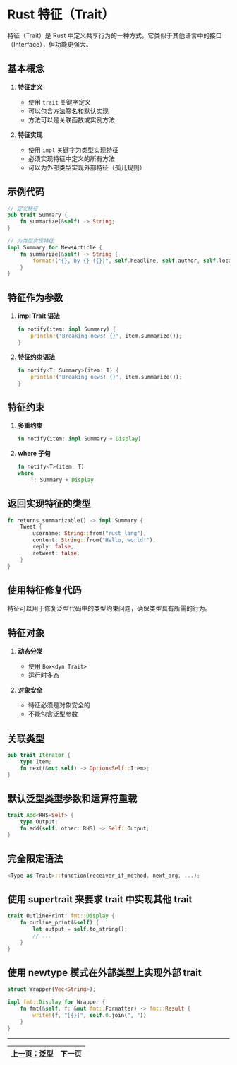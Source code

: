 # Rust 特征（Trait）

特征（Trait）是 Rust 中定义共享行为的一种方式。它类似于其他语言中的接口（Interface），但功能更强大。

## 基本概念

1. **特征定义**
   - 使用 `trait` 关键字定义
   - 可以包含方法签名和默认实现
   - 方法可以是关联函数或实例方法

2. **特征实现**
   - 使用 `impl` 关键字为类型实现特征
   - 必须实现特征中定义的所有方法
   - 可以为外部类型实现外部特征（孤儿规则）

## 示例代码

```rust
// 定义特征
pub trait Summary {
    fn summarize(&self) -> String;
}

// 为类型实现特征
impl Summary for NewsArticle {
    fn summarize(&self) -> String {
        format!("{}, by {} ({})", self.headline, self.author, self.location)
    }
}
```

## 特征作为参数

1. **impl Trait 语法**
   ```rust
   fn notify(item: impl Summary) {
       println!("Breaking news! {}", item.summarize());
   }
   ```

2. **特征约束语法**
   ```rust
   fn notify<T: Summary>(item: T) {
       println!("Breaking news! {}", item.summarize());
   }
   ```

## 特征约束

1. **多重约束**
   ```rust
   fn notify(item: impl Summary + Display)
   ```

2. **where 子句**
   ```rust
   fn notify<T>(item: T)
   where
       T: Summary + Display
   ```

## 返回实现特征的类型

```rust
fn returns_summarizable() -> impl Summary {
    Tweet {
        username: String::from("rust_lang"),
        content: String::from("Hello, world!"),
        reply: false,
        retweet: false,
    }
}
```

## 使用特征修复代码

特征可以用于修复泛型代码中的类型约束问题，确保类型具有所需的行为。

## 特征对象

1. **动态分发**
   - 使用 `Box<dyn Trait>`
   - 运行时多态

2. **对象安全**
   - 特征必须是对象安全的
   - 不能包含泛型参数

## 关联类型

```rust
pub trait Iterator {
    type Item;
    fn next(&mut self) -> Option<Self::Item>;
}
```

## 默认泛型类型参数和运算符重载

```rust
trait Add<RHS=Self> {
    type Output;
    fn add(self, other: RHS) -> Self::Output;
}
```

## 完全限定语法

```rust
<Type as Trait>::function(receiver_if_method, next_arg, ...);
```

## 使用 supertrait 来要求 trait 中实现其他 trait

```rust
trait OutlinePrint: fmt::Display {
    fn outline_print(&self) {
        let output = self.to_string();
        // ...
    }
}
```

## 使用 newtype 模式在外部类型上实现外部 trait

```rust
struct Wrapper(Vec<String>);

impl fmt::Display for Wrapper {
    fn fmt(&self, f: &mut fmt::Formatter) -> fmt::Result {
        write!(f, "[{}]", self.0.join(", "))
    }
}
```

---

| [上一页：泛型](../25_generic/25_generic.md) | 下一页 |
|------------------------|------------|